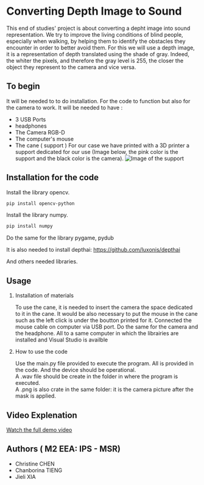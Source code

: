 
# Converting Depth Image to Sound

This end of studies' project is about converting a depht image into sound representation.
We try to improve the living conditions of blind people, especially when walking, by helping them to identify the obstacles they encounter in order to better avoid them. For this we will use a depth image, it is a representation of depth translated using the shade of gray. Indeed, the whiter the pixels, and therefore the gray level is 255, the closer the object they represent to the camera and vice versa.


## To begin

It will be needed to to do installation.
For the code to function but also for the camera to work.
It will be needed to have :
 - 3 USB Ports
 - headphones
 - The Camera RGB-D
 - The computer's mouse
 - The cane ( support )
For our case we have printed with a 3D printer a support dedicated for our use (Image below, the pink color is the support and the black color is the camera).
![Image of the support](Capture_d'écran_canne.png)


## Installation for the code 

Install the library opencv.

```bash
pip install opencv-python
```
Install the library numpy.  
```bash
pip install numpy
```
Do the same for the library pygame, pydub

It is also needed to install depthai: https://github.com/luxonis/depthai  

And others needed libraries.



## Usage
1. Installation of materials 

    To use the cane, it is needed to insert the camera the space dedicated to it in the cane. It would be also necessary to put the mouse in the cane such as the left click is under the boutton printed for it.
    Connected the mouse cable on computer via USB port. Do the same for the camera and the headphone. All to a same computer in which the librairies are installed and Visual Studio is availble

2. How to use the code 

    Use the main.py file provided to execute the program. 
    All is provided in the code. And the device should be operational.  
    A .wav file should be create in the folder in where the program is executed.  
    A .png is also crate in the same folder: it is the camera picture after the mask is applied.

 
## Video Explenation
[Watch the full demo video](https://youtu.be/0kMOdFrgxwQ)




## Authors ( M2 EEA: IPS - MSR)

- Christine CHEN 
- Chanborina TIENG
- Jieli XIA



